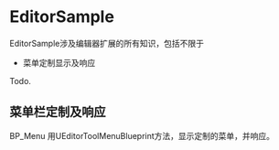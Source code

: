 # __EditorSample__  

EditorSample涉及编辑器扩展的所有知识，包括不限于

* 菜单定制显示及响应

Todo.

## __菜单栏定制及响应__  

BP_Menu 用UEditorToolMenuBlueprint方法，显示定制的菜单，并响应。

